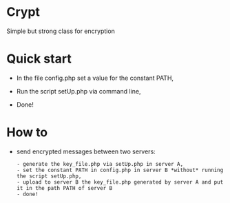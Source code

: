 # Crypt
Simple but strong class for encryption

# Quick start

- In the file config.php set a value for the constant PATH,

- Run the script setUp.php via command line,

- Done!

# How to

- send encrypted messages between two servers:

      - generate the key_file.php via setUp.php in server A,
      - set the constant PATH in config.php in server B *without* running the script setUp.php, 
      - upload to server B the key_file.php generated by server A and put it in the path PATH of server B
      - done!
     
